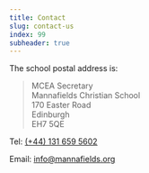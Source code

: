 ```yaml
---
title: Contact
slug: contact-us
index: 99
subheader: true
---
```


The school postal address is:

> MCEA Secretary \
  Mannafields Christian School \
  170 Easter Road \
  Edinburgh \
  EH7 5QE

Tel: <a href="tel:+441316595602">(+44) 131 659 5602</a>

Email: <a href="mailto:info@mannafields.org">info@mannafields.org</a>
